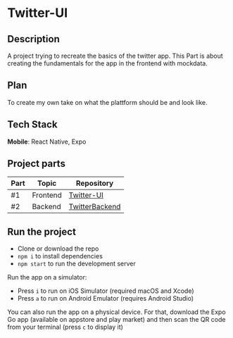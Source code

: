 # Twitter-UI

## Description
A project trying to recreate the basics of the twitter app. This Part is about creating the fundamentals for the app in the frontend with mockdata.

## Plan
To create my own take on what the plattform should be and look like.

## Tech Stack

**Mobile**: React Native, Expo

## Project parts

| Part | Topic     | Repository                                                   | 
| ---- | --------- | -------------------------------------------------------------| 
| #1   | Frontend  | [Twitter-UI](https://github.com/elmersson/Twitter-UI)        |
| #2   | Backend   | [TwitterBackend](https://github.com/elmersson/TwitterBackend)|   

## Run the project

- Clone or download the repo
- `npm i` to install dependencies
- `npm start` to run the development server

Run the app on a simulator:

- Press `i` to run on iOS Simulator (required macOS and Xcode)
- Press `a` to run on Android Emulator (requires Android Studio)

You can also run the app on a physical device. For that, download the Expo Go app (available on appstore and play market) and then scan the QR code from your terminal (press `c` to display it)
